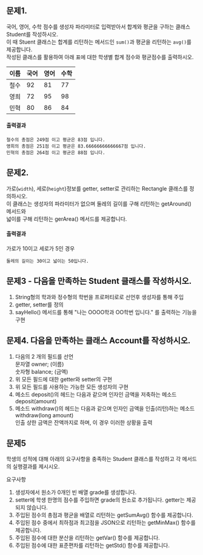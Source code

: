 ## 문제1. 
국어, 영어, 수학 점수를 생성자 파라미터로 입력받아서 합계와 평균을 구하는 클래스 Student를 작성하시오.   
이 때 Stuent 클래스는 합계를 리턴하는 메서드인 `sum()`과 평균을 리턴하는 `avg()`를 제공합니다.   
작성된 클래스를 활용하여 아래 표에 대한 학생별 합계 점수와 평균점수를 출력하시오.   

| 이름 | 국어 | 영어 | 수학 |
|---|---|---|---|
| 철수 | 92 | 81 | 77 |
| 영희 | 72 | 95 | 98 |
| 민혁 | 80 | 86 | 84 |

#### 출력결과
```
철수의 총점은 249점 이고 평균은 83점 입니다.
영희의 총점은 251점 이고 평균은 83.66666666666667점 입니다.
민혁의 총점은 264점 이고 평균은 88점 입니다.
```


## 문제2.
가로(`width`), 세로(`height`)정보를 getter, setter로 관리하는 Rectangle 클래스를 정의하시오.   
이 클래스는 생성자의 파라미터가 없으며 둘레의 길이를 구해 리턴하는 getAround() 메서드와   
넓이를 구해 리턴하는 gerArea() 메서드를 제공합니다.   

#### 출력결과
가로가 10이고 세로가 5인 경우
```
둘레의 길이는 30이고 넓이는 50입니다.
```

## 문제3 - 다음을 만족하는 Student 클래스를 작성하시오.
1) String형의 학과와 정수형의 학번을 프로퍼티로로 선언후 생성자를 통해 주입   
2) getter, setter를 정의   
3) sayHello() 메서드를 통해 "나는 OOOO학과 OO학번 입니다." 를 출력하는 기능을 구현 


## 문제4. 다음을 만족하는 클래스 Account를 작성하시오.
1) 다음의 2 개의 필드를 선언   
    문자열 owner; (이름)   
    숫자형 balance; (금액)   
2) 위 모든 필드에 대한 getter와 setter의 구현   
3) 위 모든 필드를 사용하는 가능한 모든 생성자의 구현   
4) 메소드 deposit()의 헤드는 다음과 같으며 인자인 금액을 저축하는 메소드   
    deposit(amount)   
5) 메소드 withdraw()의 헤드는 다음과 같으며 인자인 금액을 인출(리턴)하는 메소드   
    withdraw(long amount)   
    인출 상한 금액은 잔액까지로 하며, 이 경우 이러한 상황을 출력

## 문제5
학생의 성적에 대해 아래의 요구사항을 충족하는 Student 클래스를 작성하고 각 메서드의 
실행결과를 제시시오.

요구사항
1. 생성자에서 원소가 0개인 빈 배열 grade를 생성합니다.
2. setter에 학생 한명의 점수를 주입하면 grade의 원소로 추가됩니다. getter는 제공되지 않습니다. 
3. 주입된 점수의 총점과 평균을 배열로 리턴하는 getSumAvg() 함수를 제공합니다.
4. 주입된 점수 중에서 최하점과 최고점을 JSON으로 리턴하는 getMinMax() 함수를 제공합니다.
5. 주입된 점수에 대한 분산을 리턴하는 getVar() 함수를 제공합니다.
6. 주입된 점수에 대한 표준편차를 리턴하는 getStd() 함수를 제공합니다.
   